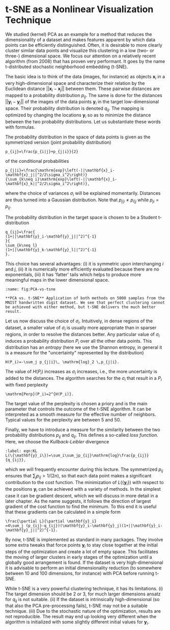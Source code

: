 <!-- Global site tag (gtag.js) - Google Analytics -->

<script async src="https://www.googletagmanager.com/gtag/js?id=G-ZLMLLKHZE0"></script>
<script>
  window.dataLayer = window.dataLayer || [];
  function gtag(){dataLayer.push(arguments);}
  gtag('js', new Date());

  gtag('config', 'G-ZLMLLKHZE0');
</script>
# t-SNE as a Nonlinear Visualization Technique

We studied (kernel) PCA as an example for a method that reduces the
dimensionality of a dataset and makes features apparent by which data
points can be efficiently distinguished. Often, it is desirable to more
clearly cluster similar data points and visualize this clustering in a
low (two- or three-) dimensional space. We focus our attention on a
relatively recent algorithm (from 2008) that has proven very performant.
It goes by the name t-distributed stochastic neighborhood embedding
(t-SNE).

The basic idea is to think of the data (images, for instance) as objects
$\mathbf{x}_i$ in a very high-dimensional space and characterize their
relation by the Euclidean distance $||\mathbf{x}_i-\mathbf{x}_j||$ between them.
These pairwise distances are mapped to a probability distribution
$p_{ij}$. The same is done for the distances $||\mathbf{y}_i-\mathbf{y}_j||$ of
the images of the data points $\mathbf{y}_i$ in the target low-dimensional
space. Their probability distribution is denoted $q_{ij}$. The mapping
is optimized by changing the locations $\mathbf{y}_i$ so as to minimize the
distance between the two probability distributions. Let us substantiate
these words with formulas.

The probability distribution in the space of data points is given as the
symmetrized version (joint probability distribution)

```{math}
p_{ij}=\frac{p_{i|j}+p_{j|i}}{2}
```

of the conditional probabilities

```{math}
p_{j|i}=\frac{\mathrm{exp}\left(-||\mathbf{x}_i-\mathbf{x}_j||^2/2\sigma_i^2\right)}
{\sum_{k\neq i}\mathrm{exp}\left(-||\mathbf{x}_i-\mathbf{x}_k||^2/2\sigma_i^2\right)},
```
where the choice of variances $\sigma_i$ will be explained momentarily.
Distances are thus turned into a Gaussian distribution. Note that
$p_{j|i}\neq p_{i|j}$ while $p_{ji}= p_{ij}$.

The probability distribution in the target space is chosen to be a
Student t-distribution 

```{math}
q_{ij}=\frac{
(1+||\mathbf{y}_i-\mathbf{y}_j||^2)^{-1}
}{
\sum_{k\neq l}
(1+||\mathbf{y}_k-\mathbf{y}_l||^2)^{-1}
}.
```

This choice has several advantages: (i) it is symmetric upon
interchanging $i$ and $j$, (ii) it is numerically more efficiently
evaluated because there are no exponentials, (iii) it has 'fatter' tails
which helps to produce more meaningful maps in the lower dimensional
space.

```{figure} ../../_static/lecture_specific/structuring_data/pca_tSNE.png
:name: fig:PCA-vs-tsne

**PCA vs. t-SNE** Application of both methods on 5000 samples from the MNIST handwritten digit dataset. We see that perfect clustering cannot be achieved with either method, but t-SNE delivers the much better result.
```

Let us now discuss the choice of $\sigma_i$. Intuitively, in dense
regions of the dataset, a smaller value of $\sigma_i$ is usually more
appropriate than in sparser regions, in order to resolve the distances
better. Any particular value of $\sigma_i$ induces a probability
distribution $P_i$ over all the other data points. This distribution has
an *entropy* (here we use the Shannon entropy, in general it is a
measure for the "uncertainty" represented by the distribution)

```{math}
H(P_i)=-\sum_j p_{j|i}\, \mathrm{log}_2 \,p_{j|i}.
```

The value of $H(P_i)$ increases as $\sigma_i$ increases, i.e., the more uncertainty
is added to the distances. The algorithm searches for the $\sigma_i$
that result in a $P_i$ with fixed perplexity

```{math}
\mathrm{Perp}(P_i)=2^{H(P_i)}.
```

The target value of the perplexity is chosen a priory and is the main parameter that controls the outcome of
the t-SNE algorithm. It can be interpreted as a smooth measure for the
effective number of neighbors. Typical values for the perplexity are
between 5 and 50.

Finally, we have to introduce a measure for the similarity between the
two probability distributions $p_{ij}$ and $q_{ij}$. This defines a
so-called *loss function*. Here, we choose the *Kullback-Leibler*
divergence

```{math}
:label: eqn:KL
L(\{\mathbf{y}_i\})=\sum_i\sum_jp_{ij}\mathrm{log}\frac{p_{ij}}{q_{ij}},
```

which we will frequently encounter during this lecture. The symmetrized $p_{ij}$ ensures that $\sum_j p_{ij}>1/(2n)$, so that
each data point makes a significant contribution to the cost function.
The minimization of $L(\{\mathbf{y}_i\})$ with respect to the positions
$\mathbf{y}_i$ can be achieved with a variety of methods. In the simplest
case it can be gradient descent, which we will discuss in more detail in
a later chapter. As the name suggests, it follows the direction of
largest gradient of the cost function to find the minimum. To this end
it is useful that these gradients can be calculated in a simple form

```{math}
\frac{\partial L}{\partial \mathbf{y}_i}
=4\sum_j (p_{ij}-q_{ij})(\mathbf{y}_i-\mathbf{y}_j)(1+||\mathbf{y}_i-\mathbf{y}_j||^2)^{-1}.
```

By now, t-SNE is implemented as standard in many packages. They involve
some extra tweaks that force points $\mathbf{y}_i$ to stay close together at
the initial steps of the optimization and create a lot of empty space.
This facilitates the moving of larger clusters in early stages of the
optimization until a globally good arrangement is found. If the dataset
is very high-dimensional it is advisable to perform an initial
dimensionality reduction (to somewhere between 10 and 100 dimensions,
for instance) with PCA before running t-SNE.

While t-SNE is a very powerful clustering technique, it has its
limitations. (i) The target dimension should be 2 or 3, for much larger
dimensions ansatz for $q_{ij}$ is not suitable. (ii) If the dataset is
intrinsically high-dimensional (so that also the PCA pre-processing
fails), t-SNE may not be a suitable technique. (iii) Due to the
stochastic nature of the optimization, results are not reproducible. The
result may end up looking very different when the algorithm is
initialized with some slightly different initial values for $\mathbf{y}_i$.

